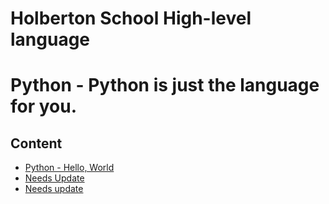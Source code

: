 
# Holberton School High-level language

# Python - Python is just the language for you.

## Content 
 
- <a href="https:// "> Python - Hello, World</a>
- <a href="https://docs.python.org/3/tutorial/appetite.html"> Needs Update</a>
- <a href="https://pypi.org/project/pycodestyle/"> Needs update</a>

